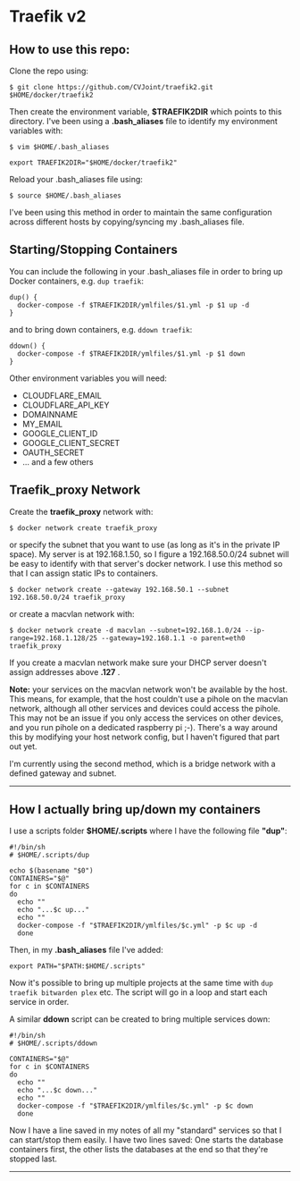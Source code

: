 # Traefik v2

## How to use this repo:

Clone the repo using:

```
$ git clone https://github.com/CVJoint/traefik2.git $HOME/docker/traefik2
```

Then create the environment variable, **\$TRAEFIK2DIR** which points to this directory. I've been using a **.bash_aliases** file to identify my environment variables with:

```
$ vim $HOME/.bash_aliases
```

```
export TRAEFIK2DIR="$HOME/docker/traefik2"
```

Reload your .bash_aliases file using:

```
$ source $HOME/.bash_aliases
```

I've been using this method in order to maintain the same configuration across different hosts by copying/syncing my .bash_aliases file.

## Starting/Stopping Containers

You can include the following in your .bash_aliases file in order to bring up Docker containers, e.g. `dup traefik`:

  ```
  dup() {
    docker-compose -f $TRAEFIK2DIR/ymlfiles/$1.yml -p $1 up -d
  }
  ```

and to bring down containers, e.g. `ddown traefik`:

  ```
  ddown() {
    docker-compose -f $TRAEFIK2DIR/ymlfiles/$1.yml -p $1 down
  }
  ```

Other environment variables you will need:

 - CLOUDFLARE_EMAIL
 - CLOUDFLARE_API_KEY
 - DOMAINNAME
 - MY_EMAIL
 - GOOGLE_CLIENT_ID
 - GOOGLE_CLIENT_SECRET
 - OAUTH_SECRET
 - ... and a few others

## Traefik_proxy Network

Create the **traefik_proxy** network with:

```
$ docker network create traefik_proxy
```

or specify the subnet that you want to use (as long as it's in the private IP space). My server
is at 192.168.1.50, so I figure a 192.168.50.0/24 subnet will be easy to identify with that
server's docker network. I use this method so that I can assign static IPs to containers.

```
$ docker network create --gateway 192.168.50.1 --subnet 192.168.50.0/24 traefik_proxy
```

or create a macvlan network with:

```
$ docker network create -d macvlan --subnet=192.168.1.0/24 --ip-range=192.168.1.128/25 --gateway=192.168.1.1 -o parent=eth0 traefik_proxy
```

If you create a macvlan network make sure your DHCP server doesn't assign addresses above **.127** .

**Note:** your services on the macvlan network won't be available by the host. This means, for example, that the host couldn't use a pihole on the macvlan network, although all other services and devices could access the pihole. This may not be an issue if you only access the services on other devices, and you run pihole on a dedicated raspberry pi ;-). There's a way around this by modifying your host network config, but I haven't figured that part out yet.

I'm currently using the second method, which is a bridge network with a defined gateway and subnet.

---

## How I actually bring up/down my containers

I use a scripts folder **$HOME/.scripts** where I have the following file
**"dup"**:

```
#!/bin/sh
# $HOME/.scripts/dup

echo $(basename "$0")
CONTAINERS="$@"
for c in $CONTAINERS
do
  echo ""
  echo "...$c up..."
  echo ""
  docker-compose -f "$TRAEFIK2DIR/ymlfiles/$c.yml" -p $c up -d
  done
```

Then, in my **.bash_aliases** file I've added:

```
export PATH="$PATH:$HOME/.scripts"
```

Now it's possible to bring up multiple projects at the same time with `dup traefik bitwarden
plex` etc. The script will go in a loop and start each service in order.

A similar **ddown** script can be created to bring multiple services down:

```
#!/bin/sh
# $HOME/.scripts/ddown

CONTAINERS="$@"
for c in $CONTAINERS
do
  echo ""
  echo "...$c down..."
  echo ""
  docker-compose -f "$TRAEFIK2DIR/ymlfiles/$c.yml" -p $c down
  done
```

Now I have a line saved in my notes of all my "standard" services so that I can start/stop them easily. I have two lines saved: One starts the database containers first, the other lists the databases at the end so that they're stopped last.

---
